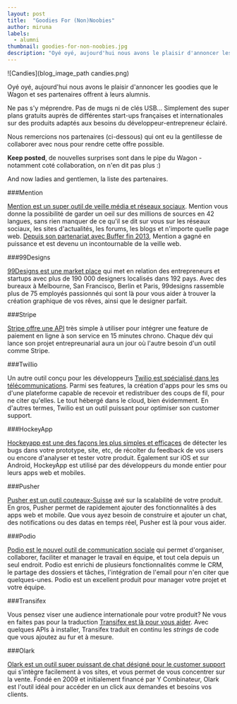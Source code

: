```yaml
---
layout: post
title:  "Goodies For (Non)Noobies"
author: miruna
labels:
  - alumni
thumbnail: goodies-for-non-noobies.jpg
description: "Oyé oyé, aujourd'hui nous avons le plaisir d'annoncer les goodies que le Wagon et ses partenaires offrent à leurs alumnis. Ne pas s'y méprendre. Pas de mugs ni de clés USB... Simplement des super plans gratuits auprès de différentes start-ups françaises et internationales sur des produits adaptés aux besoins du développeur-entrepreneur éclairé."
---
```


![Candies](blog_image_path candies.png)

Oyé oyé, aujourd'hui nous avons le plaisir d'annoncer les goodies que le Wagon et ses partenaires offrent à leurs alumnis.

Ne pas s'y méprendre. Pas de mugs ni de clés USB... Simplement des super plans gratuits auprès de différentes start-ups françaises et internationales sur des produits adaptés aux besoins du développeur-entrepreneur éclairé.

Nous remercions nos partenaires (ci-dessous) qui ont eu la gentillesse de collaborer avec nous pour rendre cette offre possible.

**Keep posted**, de nouvelles surprises sont dans le pipe du Wagon - notamment coté collaboration, on n'en dit pas plus :)

And now ladies and gentlemen, la liste des partenaires.

###Mention

[Mention est un super outil de veille média et réseaux sociaux](https://fr.mention.com/). Mention vous donne la possibilité de garder un oeil sur des millions de sources en 42 langues, sans rien manquer de ce qu'il se dit sur vous sur les réseaux sociaux, les sites d'actualités, les forums, les blogs et n'importe quelle page web. [Depuis son partenariat avec Buffer fin 2013](http://techcrunch.com/2013/12/18/mention-becomes-a-full-fledged-media-monitoring-tool-with-buffer-integration/), Mention a gagné en puissance et est devenu un incontournable de la veille web.


###99Designs

[99Designs est une market place](http://99designs.fr/) qui met en relation des entrepreneurs et startups avec plus de 190 000 designers localisés dans 192 pays. Avec des bureaux à Melbourne, San Francisco, Berlin et Paris, 99designs rassemble plus de 75 employés passionnés qui sont là pour vous aider à trouver la création graphique de vos rêves, ainsi que le designer parfait.

###Stripe

[Stripe offre une API](https://stripe.com/fr) très simple à utiliser pour intégrer une feature de paiement en ligne à son service en 15 minutes chrono. Chaque dév qui lance son projet entrepreunarial aura un jour où l'autre besoin d'un outil comme Stripe.

###Twillio

Un autre outil conçu pour les développeurs [Twilio est spécialisé dans les télécommunications](http://www.twilio.com/). Parmi ses features, la création d'apps pour les sms ou d'une plateforme capable de recevoir et redistribuer des coups de fil, pour ne citer qu'elles. Le tout hébergé dans le cloud, bien évidemment. En d'autres termes, Twilio est un outil puissant pour optimiser son customer support.


###HockeyApp

[Hockeyapp est une des façons les plus simples et efficaces](http://hockeyapp.net/) de détecter les bugs dans votre prototype, site, etc, de récolter du feedback de vos users ou encore d'analyser et tester votre produit. Également sur iOS et sur Android, HockeyApp est utilisé par des développeurs du monde entier pour leurs apps web et mobiles.

###Pusher

[Pusher est un outil couteaux-Suisse](http://pusher.com/) axé sur la scalabilité de votre produit. En gros, Pusher permet de rapidement ajouter des fonctionnalités à des apps web et mobile. Que vous ayez besoin de construire et ajouter un chat, des notifications ou des datas en temps réel, Pusher est là pour vous aider.

###Podio

[Podio est le nouvel outil de communication sociale](https://company.podio.com) qui permet d'organiser, collaborer, faciliter et manager le travail en équipe, et tout cela depuis un seul endroit. Podio est enrichi de plusieurs fonctionnalités comme le CRM, le partage des dossiers et tâches, l'intégration de l'email pour n'en citer que quelques-unes. Podio est un excellent produit pour manager votre projet et votre équipe.

###Transifex

Vous pensez viser une audience internationale pour votre produit? Ne vous en faites pas pour la traduction [Transifex est là pour vous aider](https://www.transifex.com). Avec quelques APIs à installer, Transifex traduit en continu les *strings* de code que vous ajoutez au fur et à mesure.

###Olark

[Olark est un outil super puissant de chat désigné pour le customer support](http://www.olark.com/) qui s'intègre facilement à vos sites, et vous permet de vous concentrer sur la vente. Fondé en 2009 et initialement financé par Y Combinateur, Olark est l'outil idéal pour accéder en un click aux demandes et besoins vos clients.
